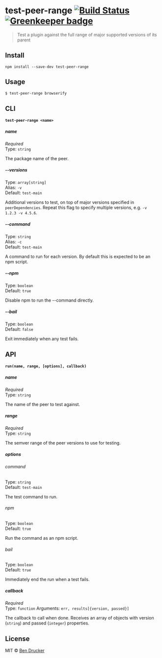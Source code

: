 # test-peer-range [![Build Status](https://travis-ci.org/bendrucker/test-peer-range.svg?branch=master)](https://travis-ci.org/bendrucker/test-peer-range) [![Greenkeeper badge](https://badges.greenkeeper.io/bendrucker/test-peer-range.svg)](https://greenkeeper.io/)

> Test a plugin against the full range of major supported versions of its parent

## Install

```
npm install --save-dev test-peer-range
```

## Usage

```sh
$ test-peer-range browserify
```

## CLI

#### `test-peer-range <name>`

##### name

*Required*  
Type: `string`

The package name of the peer.

##### --versions

Type: `array[string]`  
Alias: `-v`  
Default: `test-main`

Additional versions to test, on top of major versions specified in `peerDependencies`. Repeat this flag to specify multiple versions, e.g. `-v 1.2.3 -v 4.5.6`.

##### --command

Type: `string`  
Alias: `-c`  
Default: `test-main`

A command to run for each version. By default this is expected to be an npm script.

##### --npm

Type: `boolean`  
Default: `true`

Disable npm to run the --command directly.

##### --bail

Type: `boolean`  
Default: `false`

Exit immediately when any test fails. 

## API

#### `run(name, range, [options], callback)`

##### name

*Required*  
Type: `string`

The name of the peer to test against.

##### range

*Required*  
Type: `string`

The semver range of the peer versions to use for testing.

##### options

###### command

Type: `string`  
Default: `test-main`

The test command to run.

###### npm

Type: `boolean`  
Default: `true`

Run the command as an npm script.

###### bail

Type: `boolean`  
Default: `true`

Immediately end the run when a test fails.

##### callback

*Required*  
Type: `function`
Arguments: `err, results[{version, passed}]`

The callback to call when done. Receives an array of objects with version (`string`) and passed (`integer`) properties.

## License

MIT © [Ben Drucker](http://bendrucker.me)
